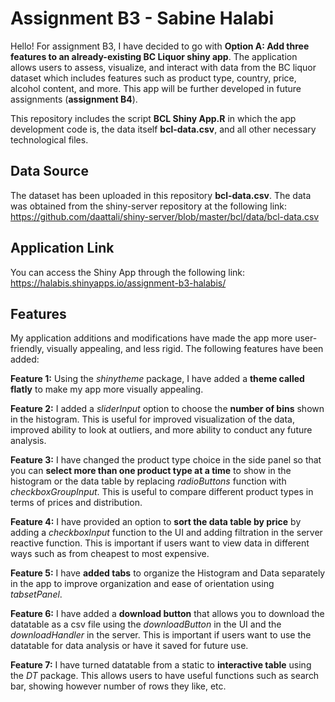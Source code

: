 # Assignment B3 - Sabine Halabi

Hello! For assignment B3, I have decided to go with **Option A: Add three features to an already-existing BC Liquor shiny app**. The application allows users to assess, visualize, and interact with data from the BC liquor dataset which includes features such as product type, country, price, alcohol content, and more. This app will be further developed in future assignments (**assignment B4**).

This repository includes the script **BCL Shiny App.R** in which the app development code is, the data itself **bcl-data.csv**, and all other necessary technological files. 

## Data Source
The dataset has been uploaded in this repository **bcl-data.csv**. The data was obtained from the shiny-server repository at the following link: https://github.com/daattali/shiny-server/blob/master/bcl/data/bcl-data.csv 

## Application Link

You can access the Shiny App through the following link: https://halabis.shinyapps.io/assignment-b3-halabis/ 

## Features

My application additions and modifications have made the app more user-friendly, visually appealing, and less rigid. The following features have been added:

**Feature 1:** Using the *shinytheme* package, I have added a **theme called flatly** to make my app more visually appealing.

**Feature 2:** I added a *sliderInput* option to choose the **number of bins** shown in the histogram. This is useful for improved visualization of the data, improved ability to look at outliers, and more ability to conduct any future analysis.

**Feature 3:** I have changed the product type choice in the side panel so that you can **select more than one product type at a time** to show in the histogram or the data table by replacing *radioButtons* function with *checkboxGroupInput*. This is useful to compare different product types in terms of prices and distribution.

**Feature 4:** I have provided an option to **sort the data table by price** by adding a *checkboxInput* function to the UI and adding filtration in the server reactive function. This is important if users want to view data in different ways such as from cheapest to most expensive.

**Feature 5:** I have **added tabs** to organize the Histogram and Data separately in the app to improve organization and ease of orientation using *tabsetPanel*.

**Feature 6:** I have added a **download button** that allows you to download the datatable as a csv file using the *downloadButton* in the UI and the *downloadHandler* in the server. This is important if users want to use the datatable for data analysis or have it saved for future use.

**Feature 7:** I have turned datatable from a static to **interactive table** using the *DT* package. This allows users to have useful functions such as search bar, showing however number of rows they like, etc.


